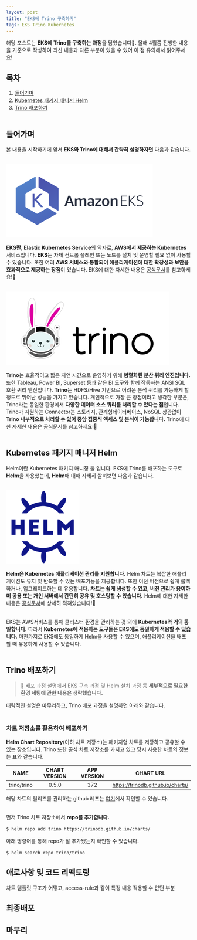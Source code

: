 ```yaml
---
layout: post
title: "EKS에 Trino 구축하기"
tags: EKS Trino Kubernetes
---
```

해당 포스트는 **EKS에 Trino를 구축하는 과정**을 담았습니다🤗. 올해 4월쯤 진행한 내용을 기준으로 작성하여 최신 내용과 다른 부분이 있을 수 있어 이 점 유의해서 읽어주세요!
## 목차
1. [들어가며](#들어가며)
2. [Kubernetes 패키지 매니저 Helm](#kubernetes-패키지-매니저-helm)
3. [Trino 배포하기](#trino-배포하기)
<br/><br/>
   
## 들어가며
본 내용을 시작하기에 앞서 **EKS와 Trino에 대해서 간략히 설명하자면** 다음과 같습니다.
<br/><br/>

<img src = "/post_images/eks-on-trino/amazon_eks.png" width=auto height="200">

**EKS란, Elastic Kubernetes Service**의 약자로, **AWS에서 제공하는 Kubernetes** 서비스입니다. 
**EKS**는 자체 컨트롤 플레인 또는 노드를 설치 및 운영할 필요 없이 사용할 수 있습니다. 
또한 여러 **AWS 서비스와 통합되어 애플리케이션에 대한 확장성과 보안을 효과적으로 제공하는 장점**이 있습니다.
EKS에 대한 자세한 내용은 [공식문서](https://docs.aws.amazon.com/ko_kr/eks/latest/userguide/what-is-eks.html)를 참고하세요!🤗
<br/><br/>

<img src = "/post_images/eks-on-trino/trino.png" width=auto height="200">

**Trino**는 효율적이고 짧은 지연 시간으로 운영하기 위해 **병렬화된 분산 쿼리 엔진입니다.** 
또한 Tableau, Power BI, Superset 등과 같은 BI 도구와 함께 작동하는 ANSI SQL 호환 쿼리 엔진입니다.
**Trino**는 HDFS/Hive 기반으로 어려운 분석 쿼리를 가능하게 할 정도로 뛰어난 성능을 가지고 있습니다.
개인적으로 가장 큰 장점이라고 생각한 부분은, Trino라는 동일한 환경에서 **다양한 데이터 소스 쿼리를 처리할 수 있다는 점**입니다.
Trino가 지원하는 Connector는 스토리지, 관계형데이터베이스, NoSQL 상관없이 **Trino 내부적으로 처리할 수 있어 중앙 집중식 액세스 및 분석이 가능합니다.**
Trino에 대한 자세한 내용은 [공식문서](https://trino.io)를 참고하세요!🤗
<br/><br/>

## Kubernetes 패키지 매니저 Helm
Helm이란 Kubernetes 패키지 매니징 툴 입니다.
EKS에 Trino를 배포하는 도구로 **Helm**을 사용했는데, **Helm**애 대해 자세히 살펴보면 다음과 같습니다.
<br/><br/>

<img src = "/post_images/eks-on-trino/helm.png" width=auto height="200">

**Helm은 Kubernetes 애플리케이션 관리를 지원합니다.**
Helm 차트는 복잡한 애플리케이션도 유지 및 반복할 수 있는 배포기능을 제공합니다.
또한 이전 버전으로 쉽게 롤백하거나, 업그레이드하는 데 유용합니다.
**차트는 쉽게 생성할 수 있고, 버전 관리가 용이하며 공용 또는 개인 서버에서 간단히 공유 및 호스팅할 수 있습니다.**
Helm에 대한 자세한 내용은 [공식문서](https://helm.sh)에 상세히 적혀있습니다!🤗
<br/><br/>

EKS는 AWS서비스를 통해 클러스터 환경을 관리하는 것 외에 **Kubernetes와 거의 동일합니다.** 
따라서 **Kubernetes에 적용하는 도구들은 EKS에도 동일하게 적용할 수 있습니다.**
마찬가지로 EKS에도 동일하게 Helm을 사용할 수 있으며, 애플리케이션을 배포할 때 유용하게 사용할 수 있습니다.
<br/><br/>

## Trino 배포하기
> 📢 배포 과정 설명에서 EKS 구축 과정 및 Helm 설치 과정 등 **세부적으로 필요한 환경 세팅에 관한 내용은 생략했습니다.**

대략적인 설명은 마무리하고, Trino 배포 과정을 설명하면 아래와 같습니다.
<br/><br/>

### 차트 저장소를 활용하여 배포하기
**Helm Chart Repository**(이하 차트 저장소)는 패키지형 차트를 저장하고 공유할 수 있는 장소입니다.
Trino 또한 공식 차트 저장소를 가지고 있고 당시 사용한 차트의 정보는 표와 같습니다.

|NAME|CHART VERSION|APP VERSION|CHART URL|
|:---:|:---:|:---:|:---:|
|trino/trino|0.5.0|372|https://trinodb.github.io/charts/|

해당 차트의 릴리즈를 관리하는 github 레포는 [여기](https://github.com/trinodb/charts)에서 확인할 수 있습니다.
<br/><br/>

먼저 Trino 차트 저장소에서 **repo를 추가합니다.**
```bash
$ helm repo add trino https://trinodb.github.io/charts/
```
아래 명령어를 통해 repo가 잘 추가됐는지 확인할 수 있습니다.
```bash
$ helm search repo trino/trino
```


## 애로사항 및 코드 리펙토링
차트 템플릿 구조가 어떻고, access-rule과 같이 특정 내용 적용할 수 없던 부분

## 최종배포

## 마무리